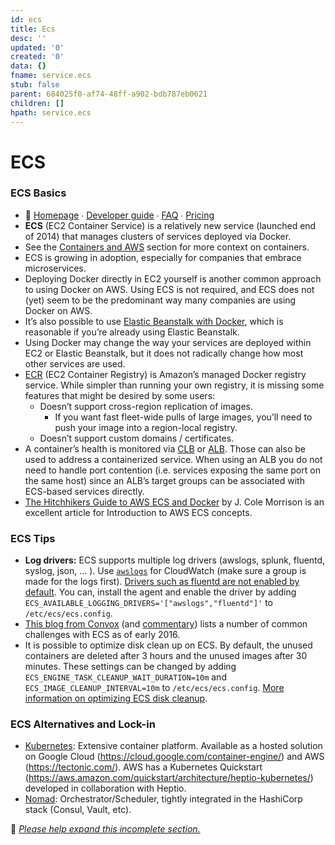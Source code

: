 ```yaml
---
id: ecs
title: Ecs
desc: ''
updated: '0'
created: '0'
data: {}
fname: service.ecs
stub: false
parent: 684025f0-af74-48ff-a902-bdb787eb0621
children: []
hpath: service.ecs
---
```

# ECS

### ECS Basics

- 📒 [Homepage](https://aws.amazon.com/ecs/) ∙ [Developer guide](http://docs.aws.amazon.com/AmazonECS/latest/developerguide/) ∙ [FAQ](https://aws.amazon.com/ecs/faqs/) ∙ [Pricing](https://aws.amazon.com/ecs/pricing/)
- **ECS** (EC2 Container Service) is a relatively new service (launched end of 2014) that manages clusters of services deployed via Docker.
- See the [Containers and AWS](#containers-and-aws) section for more context on containers.
- ECS is growing in adoption, especially for companies that embrace microservices.
- Deploying Docker directly in EC2 yourself is another common approach to using Docker on AWS. Using ECS is not required, and ECS does not (yet) seem to be the predominant way many companies are using Docker on AWS.
- It’s also possible to use [Elastic Beanstalk with Docker](http://docs.aws.amazon.com/elasticbeanstalk/latest/dg/create_deploy_docker.html), which is reasonable if you’re already using Elastic Beanstalk.
- Using Docker may change the way your services are deployed within EC2 or Elastic Beanstalk, but it does not radically change how most other services are used.
- [ECR](https://aws.amazon.com/ecr/) (EC2 Container Registry) is Amazon’s managed Docker registry service. While simpler than running your own registry, it is missing some features that might be desired by some users:
  - Doesn’t support cross-region replication of images.
    - If you want fast fleet-wide pulls of large images, you’ll need to push your image into a region-local registry.
  - Doesn’t support custom domains / certificates.
- A container’s health is monitored via [CLB](#clb) or [ALB](#alb). Those can also be used to address a containerized service. When using an ALB you do not need to handle port contention (i.e. services exposing the same port on the same host) since an ALB’s target groups can be associated with ECS-based services directly.
- [The Hitchhikers Guide to AWS ECS and Docker](http://start.jcolemorrison.com/the-hitchhikers-guide-to-aws-ecs-and-docker/) by J. Cole Morrison is an excellent article for Introduction to AWS ECS concepts.

### ECS Tips

- **Log drivers:** ECS supports multiple log drivers (awslogs, splunk, fluentd, syslog, json, ... ). Use [`awslogs`](http://docs.aws.amazon.com/AmazonECS/latest/developerguide/using_awslogs.html) for CloudWatch (make sure a group is made for the logs first). [Drivers such as fluentd are not enabled by default](https://github.com/aws/amazon-ecs-agent/issues/535). You can, install the agent and enable the driver by adding `ECS_AVAILABLE_LOGGING_DRIVERS='["awslogs","fluentd"]'` to `/etc/ecs/ecs.config`.
- [This blog from Convox](https://convox.com/blog/ecs-challenges) (and [commentary](https://news.ycombinator.com/item?id=11598058)) lists a number of common challenges with ECS as of early 2016.
- It is possible to optimize disk clean up on ECS. By default, the unused containers are deleted after 3 hours and the unused images after 30 minutes. These settings can be changed by adding `ECS_ENGINE_TASK_CLEANUP_WAIT_DURATION=10m` and `ECS_IMAGE_CLEANUP_INTERVAL=10m` to `/etc/ecs/ecs.config`. [More information on optimizing ECS disk cleanup](https://aws.amazon.com/blogs/compute/optimizing-disk-usage-on-amazon-ecs/).

### ECS Alternatives and Lock-in

- [Kubernetes](https://kubernetes.io): Extensive container platform. Available as a hosted solution on Google Cloud (<https://cloud.google.com/container-engine/>) and AWS (<https://tectonic.com/>). AWS has a Kubernetes Quickstart (<https://aws.amazon.com/quickstart/architecture/heptio-kubernetes/>) developed in collaboration with Heptio.
- [Nomad](https://www.nomadproject.io/): Orchestrator/Scheduler, tightly integrated in the HashiCorp stack (Consul, Vault, etc).

🚧 [_Please help expand this incomplete section._](CONTRIBUTING.md)
